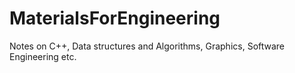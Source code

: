 # MaterialsForEngineering
Notes on C++, Data structures and Algorithms, Graphics, Software Engineering etc.
